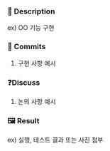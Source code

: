 ### 📝 Description

ex) OO 기능 구현

### 💽 Commits

1. 구현 사항 예시

### ❓Discuss 

1. 논의 사항 예시

### 🖼 Result

ex) 실행, 테스트 결과 또는 사진 첨부
